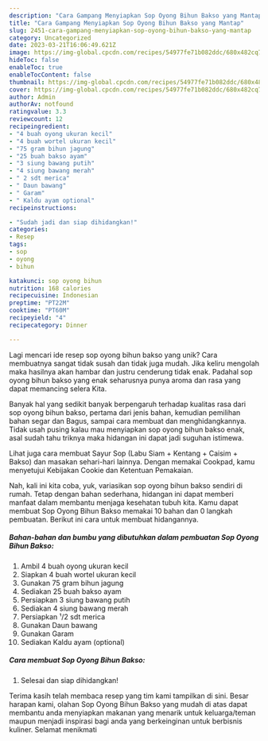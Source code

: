 ```yaml
---
description: "Cara Gampang Menyiapkan Sop Oyong Bihun Bakso yang Mantap"
title: "Cara Gampang Menyiapkan Sop Oyong Bihun Bakso yang Mantap"
slug: 2451-cara-gampang-menyiapkan-sop-oyong-bihun-bakso-yang-mantap
category: Uncategorized
date: 2023-03-21T16:06:49.621Z
image: https://img-global.cpcdn.com/recipes/54977fe71b082ddc/680x482cq70/sop-oyong-bihun-bakso-foto-resep-utama.jpg
hideToc: false
enableToc: true
enableTocContent: false
thumbnail: https://img-global.cpcdn.com/recipes/54977fe71b082ddc/680x482cq70/sop-oyong-bihun-bakso-foto-resep-utama.jpg
cover: https://img-global.cpcdn.com/recipes/54977fe71b082ddc/680x482cq70/sop-oyong-bihun-bakso-foto-resep-utama.jpg
author: Admin
authorAv: notfound
ratingvalue: 3.3
reviewcount: 12
recipeingredient:
- "4 buah oyong ukuran kecil"
- "4 buah wortel ukuran kecil"
- "75 gram bihun jagung"
- "25 buah bakso ayam"
- "3 siung bawang putih"
- "4 siung bawang merah"
- " 2 sdt merica"
- " Daun bawang"
- " Garam"
- " Kaldu ayam optional"
recipeinstructions:

- "Sudah jadi dan siap dihidangkan!"
categories:
- Resep
tags:
- sop
- oyong
- bihun

katakunci: sop oyong bihun 
nutrition: 168 calories
recipecuisine: Indonesian
preptime: "PT22M"
cooktime: "PT60M"
recipeyield: "4"
recipecategory: Dinner

---
```





Lagi mencari ide resep sop oyong bihun bakso yang unik? Cara membuatnya sangat tidak susah dan tidak juga mudah. Jika keliru mengolah maka hasilnya akan hambar dan justru cenderung tidak enak. Padahal sop oyong bihun bakso yang enak seharusnya punya aroma dan rasa yang dapat memancing selera Kita.





Banyak hal yang sedikit banyak berpengaruh terhadap kualitas rasa dari sop oyong bihun bakso, pertama dari jenis bahan, kemudian pemilihan bahan segar dan Bagus, sampai cara membuat dan menghidangkannya. Tidak usah pusing kalau mau menyiapkan sop oyong bihun bakso enak,      asal sudah tahu triknya maka hidangan ini dapat jadi suguhan istimewa.














Lihat juga cara membuat Sayur Sop (Labu Siam + Kentang + Caisim + Bakso) dan masakan sehari-hari lainnya. Dengan memakai Cookpad, kamu menyetujui Kebijakan Cookie dan Ketentuan Pemakaian.






Nah, kali ini kita coba, yuk, variasikan sop oyong bihun bakso sendiri di rumah. Tetap dengan bahan sederhana, hidangan ini dapat memberi manfaat dalam membantu menjaga kesehatan tubuh kita. Kamu dapat membuat Sop Oyong Bihun Bakso memakai 10 bahan dan 0 langkah pembuatan. Berikut ini cara untuk membuat hidangannya.

<!--inarticleads1-->

##### Bahan-bahan dan bumbu yang dibutuhkan dalam pembuatan Sop Oyong Bihun Bakso:

1. Ambil 4 buah oyong ukuran kecil
1. Siapkan 4 buah wortel ukuran kecil
1. Gunakan 75 gram bihun jagung
1. Sediakan 25 buah bakso ayam
1. Persiapkan 3 siung bawang putih
1. Sediakan 4 siung bawang merah
1. Persiapkan  ¹/2 sdt merica
1. Gunakan  Daun bawang
1. Gunakan  Garam
1. Sediakan  Kaldu ayam (optional)




<!--inarticleads2-->

##### Cara membuat Sop Oyong Bihun Bakso:


1. Selesai dan siap dihidangkan!



Terima kasih telah membaca resep yang tim kami tampilkan di sini. Besar harapan kami, olahan Sop Oyong Bihun Bakso yang mudah di atas dapat membantu anda menyiapkan makanan yang menarik untuk keluarga/teman maupun menjadi inspirasi bagi anda yang berkeinginan untuk berbisnis kuliner. Selamat menikmati
